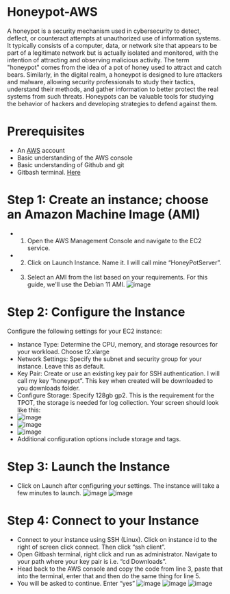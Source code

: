# Honeypot-AWS

A honeypot is a security mechanism used in cybersecurity to detect, deflect, or counteract attempts at unauthorized use of information systems. It typically consists of a computer, data, or network site that appears to be part of a legitimate network but is actually isolated and monitored, with the intention of attracting and observing malicious activity. The term "honeypot" comes from the idea of a pot of honey used to attract and catch bears. Similarly, in the digital realm, a honeypot is designed to lure attackers and malware, allowing security professionals to study their tactics, understand their methods, and gather information to better protect the real systems from such threats. Honeypots can be valuable tools for studying the behavior of hackers and developing strategies to defend against them.

# Prerequisites
* An [AWS](https://aws.amazon.com/)  account
* Basic understanding of the AWS console
* Basic understanding of Github and git
* Gitbash terminal.  [Here](https://gitforwindows.org/) 

# Step 1: Create an instance; choose an Amazon Machine Image (AMI)
* 1. Open the AWS Management Console and navigate to the EC2 service.
* 2. Click on Launch Instance. Name it. I will call mine “HoneyPotServer”.
* 3. Select an AMI from the list based on your requirements. For this guide, we'll use the Debian 11 AMI.
![image](https://github.com/rogerbarrow/Honeypot-AWS/assets/46138186/147f7bc8-d950-4e7f-a6e1-da6115764bbb)

# Step 2: Configure the Instance
Configure the following settings for your EC2 instance:

* Instance Type: Determine the CPU, memory, and storage resources for your workload. Choose t2.xlarge
* Network Settings: Specify the subnet and security group for your instance. Leave this as default.
* Key Pair: Create or use an existing key pair for SSH authentication. I will call my key “honeypot”. This key when created will be downloaded to you downloads folder.
* Configure Storage: Specify 128gb gp2. This is the requirement for the TPOT, the storage is needed for log collection. Your screen should look like this:
* ![image](https://github.com/rogerbarrow/Honeypot-AWS/assets/46138186/00ec51b3-f178-44ee-a926-8185c9699337)
* ![image](https://github.com/rogerbarrow/Honeypot-AWS/assets/46138186/b6ef4bd6-6a23-4c98-af45-b49d0843a073)
* ![image](https://github.com/rogerbarrow/Honeypot-AWS/assets/46138186/157c3062-e932-4195-a969-23a63e9cf972)
* Additional configuration options include storage and tags.

# Step 3: Launch the Instance
* Click on Launch after configuring your settings. The instance will take a few minutes to launch.
![image](https://github.com/rogerbarrow/Honeypot-AWS/assets/46138186/7f1a6489-b132-4da3-9ca7-78a4c232722d)
![image](https://github.com/rogerbarrow/Honeypot-AWS/assets/46138186/cc04ee8d-b678-4b64-b94f-b9a3e35b3b94)


# Step 4: Connect to your Instance
* Connect to your instance using SSH (Linux). Click on instance id to the right of screen click connect. Then click “ssh client”.
* Open Gitbash terminal, right click and run as administrator. Navigate to your path where your key pair is i.e. “cd Downloads”.
* Head back to the AWS console and copy the code from line 3, paste that into the terminal, enter that and then do the same thing for line 5.
* You will be asked to continue. Enter “yes”
![image](https://github.com/rogerbarrow/Honeypot-AWS/assets/46138186/502fa5c3-d8e6-4697-9970-b650a7bf52cc)
![image](https://github.com/rogerbarrow/Honeypot-AWS/assets/46138186/c350e8d3-365e-4dd1-b416-da9f488fd984)
![image](https://github.com/rogerbarrow/Honeypot-AWS/assets/46138186/6547939b-6e30-43a0-85c7-5252bbd64e5d)


